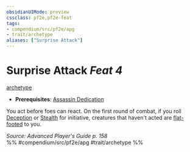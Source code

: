 ```yaml
---
obsidianUIMode: preview
cssclass: pf2e,pf2e-feat
tags:
- compendium/src/pf2e/apg
- trait/archetype
aliases: ["Surprise Attack"]
---
```

# Surprise Attack  *Feat 4*  
[archetype](rules/traits/archetype.md)  

- **Prerequisites**: [Assassin Dedication](compendium/feats/assassin-dedication-apg.md)

You act before foes can react. On the first round of combat, if you roll [Deception](compendium/skills.md#Deception) or [Stealth](compendium/skills.md#Stealth) for initiative, creatures that haven't acted are [flat-footed](rules/conditions.md#Flat-footed) to you.

*Source: Advanced Player's Guide p. 158*  
%% #compendium/src/pf2e/apg #trait/archetype %%